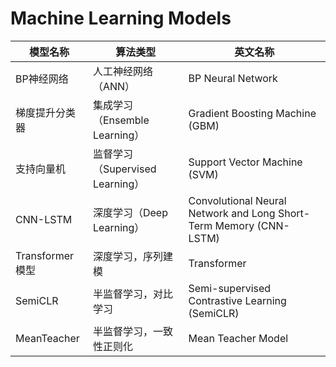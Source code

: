 # Machine Learning Models

| 模型名称             | 算法类型                       | 英文名称                                 |
|----------------------|-------------------------------|-----------------------------------------|
| BP神经网络           | 人工神经网络（ANN）           | BP Neural Network                      |
| 梯度提升分类器       | 集成学习（Ensemble Learning）  | Gradient Boosting Machine (GBM)        |
| 支持向量机           | 监督学习（Supervised Learning）| Support Vector Machine (SVM)           |
| CNN-LSTM             | 深度学习（Deep Learning）     | Convolutional Neural Network and Long Short-Term Memory (CNN-LSTM) |
| Transformer模型      | 深度学习，序列建模            | Transformer                             |
| SemiCLR              | 半监督学习，对比学习           | Semi-supervised Contrastive Learning (SemiCLR) |
| MeanTeacher          | 半监督学习，一致性正则化       | Mean Teacher Model                     |

